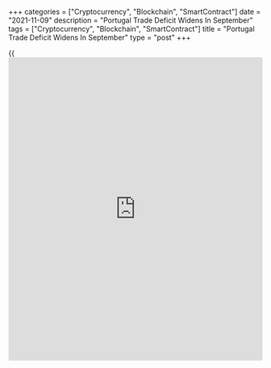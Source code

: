+++
categories = ["Cryptocurrency", "Blockchain", "SmartContract"]
date = "2021-11-09"
description = "Portugal Trade Deficit Widens In September"
tags = ["Cryptocurrency", "Blockchain", "SmartContract"]
title = "Portugal Trade Deficit Widens In September"
type = "post"
+++

{{<iframe id="large-banner" src="https://www.bounty.group/#slide=17.0" width="100%" height="600" scrolling="no" style="border: 0px solid rgb(216, 221, 230); border-radius: 3px;">}}

Portugal's trade deficit widened in September, figures from Statistics
Portugal showed on Tuesday.

The trade deficit rose to EUR 1.719 billion in September from EUR 1.159
million in the same month last year. In August, the deficit was EUR
1.743 million.

Exports gained 10.3 percent year-on-year in September, after a 16.9
percent rise in August.

Imports grew 17.5 percent annually in September, after a 21.9 percent
rise in the previous month.

On a month-on-month basis, exports rose 16.4 percent and imports
increased 18.5 percent.

For comments and feedback [contact](https://www.playgroundfx.com/contact/): editorial@rtt[news](https://www.letsplayfx.com/blog/forex-news-website/).com

[Economic News][1]

 **What parts of the world are seeing the best (and worst) economic
performances lately? Click[here][2] to check out our [Econ Scorecard][2]
and find out! See up-to-the-moment [ranking](https://www.playgroundfx.com/blog/crypto-exchange-ranking/)s for the best and worst
performers in [GDP][2], [unemployment rate][3], [inflation][4] and much
more.**

   1. www.rtt[news](https://www.letsplayfx.com/blog/forex-news-website/).com/Content/EconomicNews.aspx
   2. www.rtt[news](https://www.letsplayfx.com/blog/forex-news-website/).com/economic-scorecard/world-rank/GDP/highest-performance.aspx
   3. www.rtt[news](https://www.letsplayfx.com/blog/forex-news-website/).com/economic-scorecard/world-rank/unemployment-rate/lowest-performance.aspx
   4. www.rtt[news](https://www.letsplayfx.com/blog/forex-news-website/).com/economic-scorecard/world-rank/CPI/highest-performance.aspx